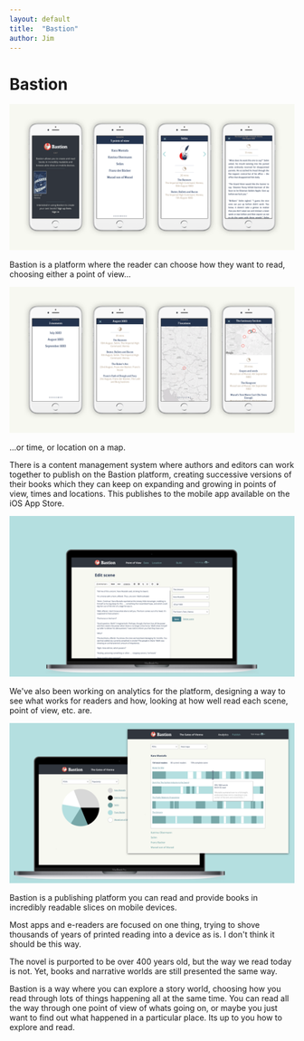 ```yaml
---
layout: default
title:  "Bastion"
author: Jim
---
```


# Bastion

![](assets/images/Bastion-screens1.png)

Bastion is a platform where the reader can choose how they want to read, choosing either a point of view...

![](assets/images/Bastion-screens2.png)

...or time, or location on a map.

There is a content management system where authors and editors can work together to publish on the Bastion platform, creating successive versions of their books which they can keep on expanding and growing in points of view, times and locations. This publishes to the mobile app available on the iOS App Store.

![](assets/images/Bastion-admin1.png)

We've also been working on analytics for the platform, designing a way to see what works for readers and how, looking at how well read each scene, point of view, etc. are.

![](assets/images/Bastion-admin2.png)

Bastion is a publishing platform you can read and provide books in incredibly readable slices on mobile devices.

Most  apps and e-readers are focused on one thing, trying to shove thousands  of years of printed reading into a device as is. I don't think it should  be this way.

The novel is purported to be over 400 years old, but  the way we read today is not. Yet, books and narrative worlds are still  presented the same way.

Bastion is a way where you can explore a  story world, choosing how you read through lots of things happening all  at the same time. You can read all the way through one point of view of  whats going on, or maybe you just want to find out what happened in a  particular place. Its up to you how to explore and read.
